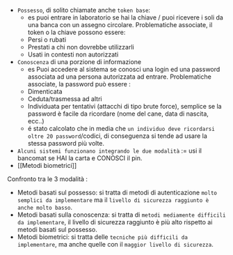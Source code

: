 - `Possesso`, di solito chiamate anche `token base`:
	- es puoi entrare in laboratorio se hai la chiave / puoi ricevere i soli da una banca con un assegno circolare.
	Problematiche associate, il token o la chiave possono essere:
	- Persi o rubati
	- Prestati a chi non dovrebbe utilizzarli
	- Usati in contesti non autorizzati
- `Conoscenza` di una porzione di informazione
	- es Puoi accedere al sistema se conosci una login ed una password associata ad una persona autorizzata ad entrare.
	Problematiche associate, la password può essere :
	- Dimenticata
	- Ceduta/trasmessa ad altri
	- Individuata per tentativi (attacchi di tipo brute force), semplice se la password è facile da ricordare (nome del cane, data di nascita, ecc..)
	- é stato calcolato che in media che `un individuo deve ricordarsi oltre 20 password`/codici, di conseguenza si tende ad usare la stessa password più volte.
- `Alcuni sistemi funzionano integrando le due modalità` := usi il bancomat se HAI la carta e CONOSCI il pin.
- [[Metodi biometrici]]

Confronto tra le 3 modalità :
- Metodi basati sul possesso: si tratta di metodi di autenticazione `molto semplici da implementare` ma il `livello di sicurezza raggiunto è anche molto basso`.
- Metodi basati sulla conoscenza: si tratta di `metodi mediamente difficili da implementare`, il livello di sicurezza raggiunto è più alto rispetto ai metodi basati sul possesso.
- Metodi biometrici: si tratta delle `tecniche più difficili da implementare`, ma anche quelle con il `maggior livello di sicurezza`.